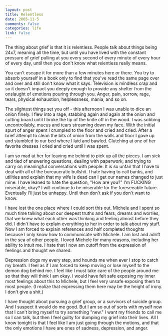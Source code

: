 ```yaml
--- 
layout: post
title: Relentless
date: 2005-11-5
comments: false
categories: life
link: false
---
```

The thing about grief is that it is relentless. People talk about things being 24x7, meaning all the time, but until you have lived with the constant pressure of grief pulling at you every second of every minute of every hour of every day, until then you don't know what relentless really means.

You can't escape it for more than a few minutes here or there. You try to absorb yourself in a book only to find that you've read the same page over and over and still don't know what it says. Television is mindless crap and so it doesn't impact you deeply enough to provide any shelter from the onslaught of emotions pouring through you. Anger, pain, sorrow, rage, tears, physical exhaustion, helplessness, mania, and so on.

The slightest things set you off - this afternoon I was unable to dice an onion finely. I flew into a rage, stabbing again and again at the onion and cutting board until I broke the tip of the knife off in the wood. I was sobbing uncontrollably, mucus and tears streaming down my face. With the initial spurt of anger spent I crumpled to the floor and cried and cried. After a brief attempt to clean the bits of onion from the walls and floor I gave up and stumbled to our bed where I laid and bawled. Clutching at one of her favorite dresses I cried and cried until I was spent.

I am so mad at her for leaving me behind to pick up all the pieces. I am sick and tied of answering questions, dealing with paperwork, and trying to carry on meaningful conversations with people. It is so unfair that I have to deal with all of the bureaucratic bullshit. I hate having to call banks, and utilities and explain that my wife is dead can I get our names changed to just mine. I have leaned to hate the question, "How are you?" I'm FUCKING miserable, okay? I will continue to be miserable for the foreseeable future. Eventually I'll just be unhappy. Until then don't ask if you don't want to know.

I have lost the one place where I could sort this out. Michele and I spent so much time talking about our deepest truths and fears, dreams and worries, that we knew what each other was thinking and feeling almost before they did. I didn't have to explain everything to her in order to talk about my stuff. Now I am forced to explain references and half completed thoughts because I only know how to communicate with Michele. I am lost and adrift in the sea of other people. I loved Michele for many reasons, including her ability to intuit me. I hate that I now am cutoff from the expression of feelings and thought we shared.

Depression dogs my every step, and hounds me when ever I stop to catch my breath. I feel as if I am forced to keep moving or lose myself to the demon dog behind me. I feel like I must take care of the people around me so that they will think I am okay. I would have felt safe exposing my inner most feelings about this to Michele, but I feel very unsafe exposing them to most people. (I realize that expressing them here may be the height of irony. I don't give a shit.)

I have thought about pursuing a grief group, or a survivors of suicide group. And I suspect it would do me good. But I am so out of sorts with myself now that I can't bring myself to try something "new." I want my friends to call me so I can talk, but then I feel guilty for dumping my grief into their lives. All I know tonight is that I feel like I am just going through the motions, and that the only emotions I have are ones of sadness, depression, and anger.
